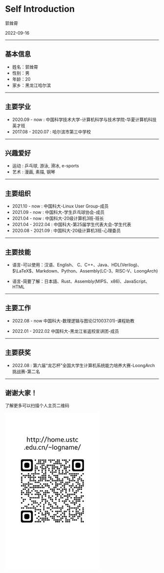 # Self Introduction

郭耸霄

2022-09-16

---

## 基本信息

- 姓名：郭耸霄
- 性别：男
- 年龄：20
- 家乡：黑龙江哈尔滨

---

## 主要学业

- 2020.09 - now : 中国科学技术大学-计算机科学与技术学院-华夏计算机科技英才班
- 2017.08 - 2020.07 : 哈尔滨市第三中学校

---

## 兴趣爱好

- 运动 : 乒乓球, 游泳, 滑冰, e-sports
- 艺术 : 漫画, 素描, 钢琴

---

## 主要组织

- 2021.10 - now : 中国科大-Linux User Group-成员
- 2021.09 - now : 中国科大-学生乒乓球协会-成员
- 2021.04 - now : 中国科大-20级计算机3班-班长
- 2021.04 - 2022.04 : 中国科大-第25届学生代表大会-学生代表
- 2020.08 - 2021.09 : 中国科大-20级计算机3班-心理委员

---

## 主要技能

- 语言-可以使用：汉语、English、 C、C++、Java、HDL(Verilog)、$\LaTeX$、Markdown、Python、Assembly(LC-3、RISC-V、LoongArch)

- 语言-简要了解：日本語、Rust、Assembly(MIPS、x86)、JavaScript、HTML

---

## 主要工作

- 2022.08 - now 中国科大-数理逻辑与图论(210037.01)-课程助教

- 2022.01 - 2022.02 中国科大-黑龙江省返校宣讲团-成员

---

## 主要获奖

- 2022.08 : 第六届“龙芯杯”全国大学生计算机系统能力培养大赛-LoongArch挑战赛-第二名

---

## 谢谢大家！

了解更多可以扫描个人主页二维码



<img src="pictures/QRCode.png" style="zoom:50%;" />